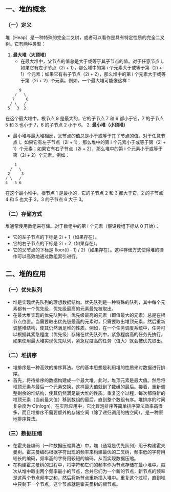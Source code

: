 ## 一、堆的概念

### （一）定义
堆（Heap）是一种特殊的完全二叉树，或者可以看作是具有特定性质的完全二叉树。它有两种类型：
1. **最大堆（大顶堆）**
   - 在最大堆中，父节点的值总是大于或等于其子节点的值。对于任意节点 i，如果它有左子节点（2i + 1），那么堆中的第 i 个元素大于或等于第（2i + 1）个元素；如果它有右子节点（2i + 2），那么堆中的第 i 个元素大于或等于第（2i + 2）个元素。例如，一个最大堆可能像这样：
 ```
       9
     /   \
    7     6
   / \   /
  5   3  2
 ```
   在这个最大堆中，根节点 9 是最大的，它的子节点 7 和 6 都小于它，7 的子节点 5 和 3 也小于 7，6 的子节点 2 小于 6。
2. **最小堆（小顶堆）**
   - 最小堆与最大堆相反，父节点的值总是小于或等于其子节点的值。对于任意节点 i，如果它有左子节点（2i + 1），那么堆中的第 i 个元素小于或等于第（2i + 1）个元素；如果它有右子节点（2i + 2），那么堆中的第 i 个元素小于或等于第（2i + 2）个元素。例如：
   ```
       1
     /   \
    2     3
   / \   /
  4   5 6
  ```
   在这个最小堆中，根节点 1 是最小的，它的子节点 2 和 3 都大于它，2 的子节点 4 和 5 也大于 2，3 的子节点 6 大于 3。

### （二）存储方式
堆通常使用数组来存储。对于数组中的第 i 个元素（假设数组下标从 0 开始）：
- 它的左子节点的下标是 2i + 1（如果存在）。
- 它的右子节点的下标是 2i + 2（如果存在）。
- 它的父节点的下标是 floor((i - 1) / 2)（如果存在）。这种存储方式使得堆的操作可以高效地通过数组索引进行。

## 二、堆的应用

### （一）优先队列
- 堆是实现优先队列的理想数据结构。优先队列是一种特殊的队列，其中每个元素都有一个优先级，优先级最高的元素最先被取出。
- 在最大堆实现的优先队列中，优先级最高的元素（即值最大的元素）总是在根节点位置。当需要取出优先级最高的元素时，只需要取出堆顶元素，然后重新调整堆结构，使其仍然满足堆的性质。例如，在一个任务调度系统中，任务可以根据其紧急程度（优先级）存储在优先队列中，紧急程度高的任务先执行。如果使用最大堆实现优先队列，紧急程度高的任务（值大）就会被优先取出。

### （二）堆排序
- 堆排序是一种高效的排序算法。它的基本思想是利用堆的性质来对数据进行排序。
- 首先，将待排序的数据构建成一个最大堆。此时，堆顶元素是最大值。然后将堆顶元素与最后一个元素交换，这样最大值就到了数组的最后。接着，重新调整剩余的堆结构，使其仍然满足最大堆的性质。重复这个过程，每次都将新的堆顶元素（当前最大值）移到数组的最后，直到整个数组有序。堆排序的时间复杂度为 O(nlogn)，在实际应用中，它比冒泡排序等简单排序算法效率高很多，而且堆排序不需要额外的存储空间（除了递归调用的栈空间），是一种原地排序算法。

### （三）数据压缩
- 在霍夫曼编码（一种数据压缩算法）中，堆（通常是优先队列）用于构建霍夫曼树。霍夫曼编码根据字符出现的频率来构建最优的二叉树，频率低的字符用较长的编码，频率高的字符用较短的编码，从而实现数据压缩。
- 在构建霍夫曼树的过程中，将字符和它们的频率作为节点存储在最小堆中。每次从堆中取出两个频率最小的节点，合并它们为一个新的节点，新节点的频率是这两个节点频率之和，然后将新节点重新插入堆中。重复这个过程，直到堆中只剩下一个节点，这个节点就是霍夫曼树的根节点。
<!--stackedit_data:
eyJoaXN0b3J5IjpbMTIwMzIxNzE3OF19
-->